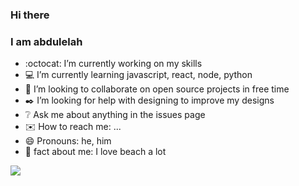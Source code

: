 ### Hi there 
### I am abdulelah

- :octocat: I’m currently working on my skills
- :computer: I’m currently learning javascript, react, node, python
- :pushpin: I’m looking to collaborate on open source projects in free time
- :black_nib: I’m looking for help with designing to improve my designs 
- :grey_question: Ask me about anything in the issues page
- :envelope: How to reach me: ...
- 😄 Pronouns: he, him
- :ocean: fact about me: I love beach a lot

<img src="https://media.tenor.com/images/de5d877d011c20c6a350a59b063cd9f4/tenor.gif">
